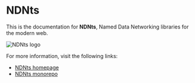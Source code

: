 # NDNts

This is the documentation for **NDNts**, Named Data Networking libraries for the modern web.

![NDNts logo](https://cdn.jsdelivr.net/gh/yoursunny/NDNts/docs/logo.svg)

For more information, visit the following links:

* [NDNts homepage](https://yoursunny.com/p/NDNts/)
* [NDNts monorepo](https://github.com/yoursunny/NDNts)
